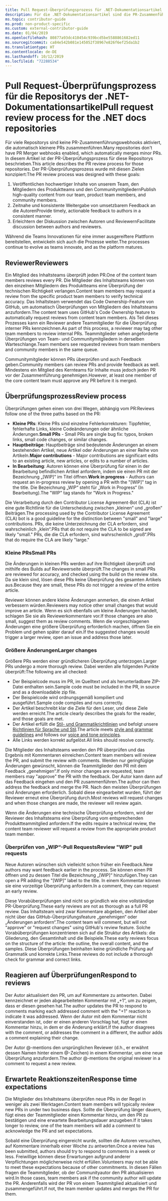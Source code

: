 ```yaml
---
title: Pull Request-Überprüfungsprozess für .NET-Dokumentationsartikel
description: Für die .NET-Dokumentationsartikel sind die PR-Zusammenführungswebhooks nicht aktiviert. In diesem Artikel wird der PR-Prozess für diese Repositorys beschrieben.
ms.topic: contributor-guide
ms.prod: non-product-specific
ms.custom: external-contributor-guide
ms.date: 01/04/2019
ms.openlocfilehash: 80877a93dc410454c939bcd5be5588861682ed11
ms.sourcegitcommit: ca84e542b081e145052f38967e826f6ef25da1b2
ms.translationtype: HT
ms.contentlocale: de-DE
ms.lasthandoff: 10/12/2019
ms.locfileid: "72288534"
---
```

# <a name="pull-request-review-process-for-the-net-docs-repositories"></a><span data-ttu-id="c6ee3-104">Pull Request-Überprüfungsprozess für die Repositorys der .NET-Dokumentationsartikel</span><span class="sxs-lookup"><span data-stu-id="c6ee3-104">Pull request review process for the .NET docs repositories</span></span>

<span data-ttu-id="c6ee3-105">Für viele Repositorys sind keine PR-Zusammenführungswebhooks aktiviert, die automatisch kleinere PRs zusammenführen.</span><span class="sxs-lookup"><span data-stu-id="c6ee3-105">Many repositories don't have PR Merger webhooks enabled, which automatically merges minor PRs.</span></span> <span data-ttu-id="c6ee3-106">In diesem Artikel ist der PR-Überprüfungsprozess für diese Repositorys beschrieben.</span><span class="sxs-lookup"><span data-stu-id="c6ee3-106">This article describes the PR review process for those repositories.</span></span> <span data-ttu-id="c6ee3-107">Der PR-Überprüfungsprozess wurde mit diesen Zielen konzipiert:</span><span class="sxs-lookup"><span data-stu-id="c6ee3-107">The PR review process was designed with these goals:</span></span>

1. <span data-ttu-id="c6ee3-108">Veröffentlichen hochwertiger Inhalte von unserem Team, den Mitgliedern des Produktteams und den Communitymitgliedern</span><span class="sxs-lookup"><span data-stu-id="c6ee3-108">Publish high-quality content from our team, product team members, and community members.</span></span>
1. <span data-ttu-id="c6ee3-109">Zeitnahe und konsistente Weitergabe von umsetzbarem Feedback an die Autoren</span><span class="sxs-lookup"><span data-stu-id="c6ee3-109">Provide timely, actionable feedback to authors in a consistent manner.</span></span>
1. <span data-ttu-id="c6ee3-110">Erleichtern der Diskussion zwischen Autoren und Reviewern</span><span class="sxs-lookup"><span data-stu-id="c6ee3-110">Facilitate discussion between authors and reviewers.</span></span>

<span data-ttu-id="c6ee3-111">Während die Teams Innovationen für eine immer ausgereiftere Plattform bereitstellen, entwickeln sich auch die Prozesse weiter.</span><span class="sxs-lookup"><span data-stu-id="c6ee3-111">The processes continue to evolve as teams innovate, and as the platform matures.</span></span>

## <a name="reviewers"></a><span data-ttu-id="c6ee3-112">Reviewer</span><span class="sxs-lookup"><span data-stu-id="c6ee3-112">Reviewers</span></span>

<span data-ttu-id="c6ee3-113">Ein Mitglied des Inhaltsteams überprüft jeden PR.</span><span class="sxs-lookup"><span data-stu-id="c6ee3-113">One of the content team members reviews every PR.</span></span> <span data-ttu-id="c6ee3-114">Die Mitglieder des Inhaltsteams können von den einzelnen Mitgliedern des Produktteams eine Überprüfung der technischen Richtigkeit verlangen.</span><span class="sxs-lookup"><span data-stu-id="c6ee3-114">Content team members may request a review from the specific product team members to verify technical accuracy.</span></span> <span data-ttu-id="c6ee3-115">Das Inhaltsteam verwendet das Code Ownership-Feature von GitHub, um automatisch Überprüfungen von Mitgliedern des Inhaltsteams anzufordern.</span><span class="sxs-lookup"><span data-stu-id="c6ee3-115">The content team uses GitHub's Code Ownership feature to automatically request reviews from content team members.</span></span> <span data-ttu-id="c6ee3-116">Als Teil dieses Prozesses kann ein Reviewer andere Teammitglieder für die Überprüfung interner PRs kennzeichnen.</span><span class="sxs-lookup"><span data-stu-id="c6ee3-116">As part of this process, a reviewer may tag other team members to review internal PRs.</span></span> <span data-ttu-id="c6ee3-117">Teammitglieder sehen angeforderte Überprüfungen von Team- und Communitymitgliedern in derselben Warteschlange.</span><span class="sxs-lookup"><span data-stu-id="c6ee3-117">Team members see requested reviews from team members and community members in the same queue.</span></span>

<span data-ttu-id="c6ee3-118">Communitymitglieder können PRs überprüfen und auch Feedback geben.</span><span class="sxs-lookup"><span data-stu-id="c6ee3-118">Community members can review PRs and provide feedback as well.</span></span> <span data-ttu-id="c6ee3-119">Mindestens ein Mitglied des Kernteams für Inhalte muss jedoch jeden PR vor der Zusammenführung genehmigen.</span><span class="sxs-lookup"><span data-stu-id="c6ee3-119">However, at least one member of the core content team must approve any PR before it is merged.</span></span>

## <a name="review-process"></a><span data-ttu-id="c6ee3-120">Überprüfungsprozess</span><span class="sxs-lookup"><span data-stu-id="c6ee3-120">Review process</span></span>

<span data-ttu-id="c6ee3-121">Überprüfungen gehen einen von drei Wegen, abhängig vom PR:</span><span class="sxs-lookup"><span data-stu-id="c6ee3-121">Reviews follow one of the three paths based on the PR:</span></span>

- <span data-ttu-id="c6ee3-122">**Kleine PRs**: Kleine PRs sind einzelne Fehlerkorrekturen: Tippfehler, fehlerhafte Links, kleine Codeänderungen oder ähnliche Änderungen.</span><span class="sxs-lookup"><span data-stu-id="c6ee3-122">**Small PRs** - Small PRs are single bug fix: typos, broken links, small code changes, or similar changes.</span></span>
- <span data-ttu-id="c6ee3-123">**Hauptbeiträge**: Hauptbeiträge sind bedeutende Änderungen an einem bestehenden Artikel, neue Artikel oder Änderungen an einer Reihe von Artikeln.</span><span class="sxs-lookup"><span data-stu-id="c6ee3-123">**Major contributions** - Major contributions are significant edits to an existing article, new articles, or edits to a number of articles.</span></span>
- <span data-ttu-id="c6ee3-124">**In Bearbeitung**: Autoren können eine Überprüfung für einen in der Bearbeitung befindlichen Artikel anfordern, indem sie einen PR mit der Bezeichnung „[WIP]“ im Titel öffnen.</span><span class="sxs-lookup"><span data-stu-id="c6ee3-124">**Work in progress** - Authors can request an in-progress review by opening a PR with the "[WIP]" tag in the title.</span></span> <span data-ttu-id="c6ee3-125">Die Bezeichnung „WIP“ steht für „Work in Progress“ (In Bearbeitung).</span><span class="sxs-lookup"><span data-stu-id="c6ee3-125">The "WIP" tag stands for "Work in Progress."</span></span> 

<span data-ttu-id="c6ee3-126">Die Verarbeitung durch den Contributor License Agreement-Bot (CLA) ist eine gute Richtlinie für die Unterscheidung zwischen „kleinen“ und „großen“ Beiträgen.</span><span class="sxs-lookup"><span data-stu-id="c6ee3-126">The processing used by the Contributor License Agreement (CLA) bot is a good guideline for the distinction between "small" and "large" contributions.</span></span> <span data-ttu-id="c6ee3-127">PRs, die keine Unterzeichnung der CLA erfordern, sind wahrscheinlich „klein“.</span><span class="sxs-lookup"><span data-stu-id="c6ee3-127">PRs that do not require the CLA to be signed are likely "small."</span></span> <span data-ttu-id="c6ee3-128">PRs, die die CLA erfordern, sind wahrscheinlich „groß“.</span><span class="sxs-lookup"><span data-stu-id="c6ee3-128">PRs that do require the CLA are likely "large."</span></span>

### <a name="small-prs"></a><span data-ttu-id="c6ee3-129">Kleine PRs</span><span class="sxs-lookup"><span data-stu-id="c6ee3-129">Small PRs</span></span>

<span data-ttu-id="c6ee3-130">Die Änderungen in kleinen PRs werden auf ihre Richtigkeit überprüft und mithilfe des Builds auf Reviewerseite überprüft.</span><span class="sxs-lookup"><span data-stu-id="c6ee3-130">The changes in small PRs are reviewed for accuracy, and checked using the build on the review site.</span></span> <span data-ttu-id="c6ee3-131">Da sie klein sind, lösen diese PRs keine Überprüfung des gesamten Artikels aus.</span><span class="sxs-lookup"><span data-stu-id="c6ee3-131">Because they are small, these PRs do not trigger a review of the entire article.</span></span> 

<span data-ttu-id="c6ee3-132">Reviewer können andere kleine Änderungen anmerken, die einen Artikel verbessern würden.</span><span class="sxs-lookup"><span data-stu-id="c6ee3-132">Reviewers may notice other small changes that would improve an article.</span></span> <span data-ttu-id="c6ee3-133">Wenn es sich ebenfalls um kleine Änderungen handelt, schlagen Sie sie als Reviewerkommentare vor.</span><span class="sxs-lookup"><span data-stu-id="c6ee3-133">If those changes are also small, suggest them as review comments.</span></span> <span data-ttu-id="c6ee3-134">Wenn die vorgeschlagenen Änderungen eine größere Überprüfung erforderlich machen, öffnen Sie ein Problem und gehen später darauf ein.</span><span class="sxs-lookup"><span data-stu-id="c6ee3-134">If the suggested changes would trigger a larger review, open an issue and address those later.</span></span> 

### <a name="larger-changes"></a><span data-ttu-id="c6ee3-135">Größere Änderungen</span><span class="sxs-lookup"><span data-stu-id="c6ee3-135">Larger changes</span></span>

<span data-ttu-id="c6ee3-136">Größere PRs werden einer gründlicheren Überprüfung unterzogen.</span><span class="sxs-lookup"><span data-stu-id="c6ee3-136">Larger PRs undergo a more thorough review.</span></span> <span data-ttu-id="c6ee3-137">Dabei werden alle folgenden Punkte überprüft:</span><span class="sxs-lookup"><span data-stu-id="c6ee3-137">The following are all checked:</span></span>

- <span data-ttu-id="c6ee3-138">Der Beispielcode muss im PR, im Quelltext und als herunterladbare ZIP-Datei enthalten sein.</span><span class="sxs-lookup"><span data-stu-id="c6ee3-138">Sample code must be included in the PR, in source and as a downloadable zip file.</span></span>
- <span data-ttu-id="c6ee3-139">Der Beispielcode wird ordnungsgemäß kompiliert und ausgeführt.</span><span class="sxs-lookup"><span data-stu-id="c6ee3-139">Sample code compiles and runs correctly.</span></span>
- <span data-ttu-id="c6ee3-140">Der Artikel beschreibt klar die Ziele für den Leser, und diese Ziele werden erreicht.</span><span class="sxs-lookup"><span data-stu-id="c6ee3-140">The article clearly describes the goals for the reader, and those goals are met.</span></span>
- <span data-ttu-id="c6ee3-141">Der Artikel erfüllt die [Stil- und Grammatikrichtlinien](dotnet-style-guide.md) und befolgt unsere [Richtlinien für Sprache und Stil](dotnet-voice-tone.md).</span><span class="sxs-lookup"><span data-stu-id="c6ee3-141">The article meets [style and grammar guidelines](dotnet-style-guide.md) and follows our [voice and tone principles](dotnet-voice-tone.md).</span></span>
- <span data-ttu-id="c6ee3-142">Alle Links werden korrekt aufgelöst.</span><span class="sxs-lookup"><span data-stu-id="c6ee3-142">All links should resolve correctly.</span></span>

<span data-ttu-id="c6ee3-143">Die Mitglieder des Inhaltsteams werden den PR überprüfen und das Ergebnis mit Kommentaren einreichen.</span><span class="sxs-lookup"><span data-stu-id="c6ee3-143">Content team members will review the PR, and submit the review with comments.</span></span> <span data-ttu-id="c6ee3-144">Werden nur geringfügige Änderungen gewünscht, können die Teammitglieder den PR mit dem Feedback „genehmigen“.</span><span class="sxs-lookup"><span data-stu-id="c6ee3-144">If only minor changes are requested, team members may "approve" the PR with the feedback.</span></span> <span data-ttu-id="c6ee3-145">Der Autor kann dann auf das Feedback eingehen und den PR zusammenführen.</span><span class="sxs-lookup"><span data-stu-id="c6ee3-145">The author can then address the feedback and merge the PR.</span></span> <span data-ttu-id="c6ee3-146">Nach den meisten Überprüfungen sind Änderungen erforderlich. Sobald diese eingearbeitet wurden, führt der Reviewer erneut eine Überprüfung durch.</span><span class="sxs-lookup"><span data-stu-id="c6ee3-146">Most reviews will request changes and when those changes are made, the reviewer will review again.</span></span>

<span data-ttu-id="c6ee3-147">Wenn die Änderungen eine technische Überprüfung erfordern, wird der Reviewer des Inhaltsteams eine Überprüfung vom entsprechenden Produktteammitglied anfordern.</span><span class="sxs-lookup"><span data-stu-id="c6ee3-147">If the edits require a technical review, the content team reviewer will request a review from the appropriate product team member.</span></span>

### <a name="review-wip-pull-requests"></a><span data-ttu-id="c6ee3-148">Überprüfen von „WIP“-Pull Requests</span><span class="sxs-lookup"><span data-stu-id="c6ee3-148">Review "WIP" pull requests</span></span>

<span data-ttu-id="c6ee3-149">Neue Autoren wünschen sich vielleicht schon früher ein Feedback.</span><span class="sxs-lookup"><span data-stu-id="c6ee3-149">New authors may want feedback earlier in the process.</span></span> <span data-ttu-id="c6ee3-150">Sie können einen PR öffnen und zu dessen Titel die Bezeichnung „[WIP]“ hinzufügen.</span><span class="sxs-lookup"><span data-stu-id="c6ee3-150">They can open a PR adding the "[WIP]" label to the title.</span></span> <span data-ttu-id="c6ee3-151">In einem Kommentar können sie eine vorzeitige Überprüfung anfordern.</span><span class="sxs-lookup"><span data-stu-id="c6ee3-151">In a comment, they can request an early review.</span></span>

<span data-ttu-id="c6ee3-152">Diese Vorabüberprüfungen sind nicht so gründlich wie eine vollständige PR-Überprüfung.</span><span class="sxs-lookup"><span data-stu-id="c6ee3-152">These early reviews are not as thorough as a full PR review.</span></span> <span data-ttu-id="c6ee3-153">Das Inhaltsteam wird zwar Kommentare abgeben, den Artikel aber nicht über das GitHub-Überprüfungsfeature „genehmigen“ oder „Änderungen anfordern“.</span><span class="sxs-lookup"><span data-stu-id="c6ee3-153">The content team will comment, but will not "approve" or "request changes" using GitHub's review feature.</span></span> <span data-ttu-id="c6ee3-154">Solche Vorabüberprüfungen konzentrieren sich auf die Struktur des Artikels: die Gliederung, den Gesamtinhalt und die Beispiele.</span><span class="sxs-lookup"><span data-stu-id="c6ee3-154">These early reviews focus on the structure of the article: the outline, the overall content, and the samples.</span></span> <span data-ttu-id="c6ee3-155">Diese Überprüfungen beinhalten keine gründliche Prüfung auf Grammatik und korrekte Links.</span><span class="sxs-lookup"><span data-stu-id="c6ee3-155">These reviews do not include a thorough check for grammar and correct links.</span></span>

## <a name="respond-to-reviews"></a><span data-ttu-id="c6ee3-156">Reagieren auf Überprüfungen</span><span class="sxs-lookup"><span data-stu-id="c6ee3-156">Respond to reviews</span></span>

<span data-ttu-id="c6ee3-157">Der Autor aktualisiert den PR, um auf Kommentare zu antworten. Dabei kennzeichnet er jeden abgearbeiteten Kommentar mit „+1“, um zu zeigen, dass er diesen gesehen hat.</span><span class="sxs-lookup"><span data-stu-id="c6ee3-157">The author updates the PR to respond to comments marking each addressed comment with the "+1" reaction to indicate it was addressed.</span></span> <span data-ttu-id="c6ee3-158">Wenn der Autor mit dem Kommentar nicht einverstanden ist, oder er einen anderen Vorschlag hat, fügt er einen Kommentar hinzu, in dem er die Änderung erklärt.</span><span class="sxs-lookup"><span data-stu-id="c6ee3-158">If the author disagrees with the comment, or addresses the comment in a different, the author adds a comment explaining their change.</span></span>

<span data-ttu-id="c6ee3-159">Der Autor @-mentions den ursprünglichen Reviewer (d.h., er erwähnt dessen Namen hinter einem @-Zeichen) in einem Kommentar, um eine neue Überprüfung anzufordern.</span><span class="sxs-lookup"><span data-stu-id="c6ee3-159">The author @-mentions the original reviewer in a comment to request a new review.</span></span> 

## <a name="response-time-expectations"></a><span data-ttu-id="c6ee3-160">Erwartete Reaktionszeiten</span><span class="sxs-lookup"><span data-stu-id="c6ee3-160">Response time expectations</span></span>

<span data-ttu-id="c6ee3-161">Die Mitglieder des Inhaltsteams überprüfen neue PRs in der Regel in weniger als zwei Werktagen.</span><span class="sxs-lookup"><span data-stu-id="c6ee3-161">Content team members will typically review new PRs in under two business days.</span></span> <span data-ttu-id="c6ee3-162">Sollte die Überprüfung länger dauern, fügt eines der Teammitglieder einen Kommentar hinzu, um den PR zu bestätigen und eine erwartete Bearbeitungsdauer anzugeben.</span><span class="sxs-lookup"><span data-stu-id="c6ee3-162">If it takes longer to review, one of the team members will add a comment to acknowledge the PR and set expectations.</span></span>

<span data-ttu-id="c6ee3-163">Sobald eine Überprüfung eingereicht wurde, sollten die Autoren versuchen, auf Kommentare innerhalb einer Woche zu antworten.</span><span class="sxs-lookup"><span data-stu-id="c6ee3-163">Once a review has been submitted, authors should try to respond to comments in a week or less.</span></span> <span data-ttu-id="c6ee3-164">Freiwillige können diese Erwartungen aufgrund anderer Verpflichtungen möglicherweise nicht erfüllen.</span><span class="sxs-lookup"><span data-stu-id="c6ee3-164">Volunteers may not be able to meet these expectations because of other commitments.</span></span> <span data-ttu-id="c6ee3-165">In diesen Fällen fragen die Teammitglieder, ob der Communityautor den PR aktualisieren wird.</span><span class="sxs-lookup"><span data-stu-id="c6ee3-165">In those cases, team members ask if the community author will update the PR.</span></span> <span data-ttu-id="c6ee3-166">Anderenfalls wird der PR von einem Teammitglied aktualisiert und zusammengeführt.</span><span class="sxs-lookup"><span data-stu-id="c6ee3-166">If not, the team member updates and merges the PR for them.</span></span>
